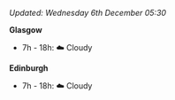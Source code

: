 *Updated: Wednesday 6th December 05:30*

**Glasgow**

* 7h - 18h: :cloud: Cloudy

**Edinburgh**

* 7h - 18h: :cloud: Cloudy
